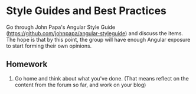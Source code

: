 Style Guides and Best Practices
===============================

Go through John Papa's Angular Style Guide
(https://github.com/johnpapa/angular-styleguide) and discuss the
items. The hope is that by this point, the group will have enough
Angular exposure to start forming their own opinions.

Homework
--------

1. Go home and think about what you've done.
(That means reflect on the content from the forum so far, and work on your blog)
